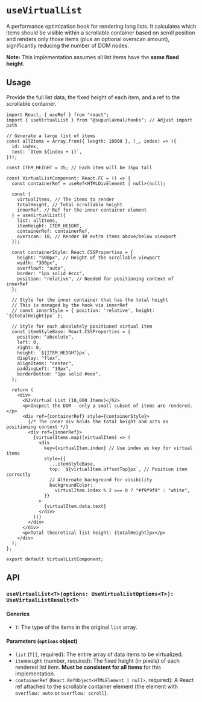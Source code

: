 # `useVirtualList`

A performance optimization hook for rendering long lists. It calculates which items should be visible within a scrollable container based on scroll position and renders only those items (plus an optional overscan amount), significantly reducing the number of DOM nodes.

**Note:** This implementation assumes all list items have the **same fixed height**.

## Usage

Provide the full list data, the fixed height of each item, and a ref to the scrollable container.

```tsx
import React, { useRef } from "react";
import { useVirtualList } from "@supunlakmal/hooks"; // Adjust import path

// Generate a large list of items
const allItems = Array.from({ length: 10000 }, (_, index) => ({
  id: index,
  text: `Item ${index + 1}`,
}));

const ITEM_HEIGHT = 35; // Each item will be 35px tall

const VirtualListComponent: React.FC = () => {
  const containerRef = useRef<HTMLDivElement | null>(null);

  const {
    virtualItems, // The items to render
    totalHeight, // Total scrollable height
    innerRef, // Ref for the inner container element
  } = useVirtualList({
    list: allItems,
    itemHeight: ITEM_HEIGHT,
    containerRef: containerRef,
    overscan: 10, // Render 10 extra items above/below viewport
  });

  const containerStyle: React.CSSProperties = {
    height: "500px", // Height of the scrollable viewport
    width: "300px",
    overflowY: "auto",
    border: "1px solid #ccc",
    position: "relative", // Needed for positioning context of innerRef
  };

  // Style for the inner container that has the total height
  // This is managed by the hook via innerRef
  // const innerStyle = { position: 'relative', height: `${totalHeight}px` };

  // Style for each absolutely positioned virtual item
  const itemStyleBase: React.CSSProperties = {
    position: "absolute",
    left: 0,
    right: 0,
    height: `${ITEM_HEIGHT}px`,
    display: "flex",
    alignItems: "center",
    paddingLeft: "10px",
    borderBottom: "1px solid #eee",
  };

  return (
    <div>
      <h2>Virtual List (10,000 Items)</h2>
      <p>Inspect the DOM - only a small subset of items are rendered.</p>
      <div ref={containerRef} style={containerStyle}>
        {/* The inner div holds the total height and acts as positioning context */}
        <div ref={innerRef}>
          {virtualItems.map((virtualItem) => (
            <div
              key={virtualItem.index} // Use index as key for virtual items
              style={{
                ...itemStyleBase,
                top: `${virtualItem.offsetTop}px`, // Position item correctly
                // Alternate background for visibility
                backgroundColor:
                  virtualItem.index % 2 === 0 ? "#f9f9f9" : "white",
              }}
            >
              {virtualItem.data.text}
            </div>
          ))}
        </div>
      </div>
      <p>Total theoretical list height: {totalHeight}px</p>
    </div>
  );
};

export default VirtualListComponent;
```

## API

### `useVirtualList<T>(options: UseVirtualListOptions<T>): UseVirtualListResult<T>`

#### Generics

- `T`: The type of the items in the original `list` array.

#### Parameters (`options` object)

- `list` (`T[]`, required): The entire array of data items to be virtualized.
- `itemHeight` (number, required): The fixed height (in pixels) of each rendered list item. **Must be consistent for all items** for this implementation.
- `containerRef` (`React.RefObject<HTMLElement | null>`, required): A React ref attached to the scrollable container element (the element with `overflow: auto` or `overflow: scroll`).
